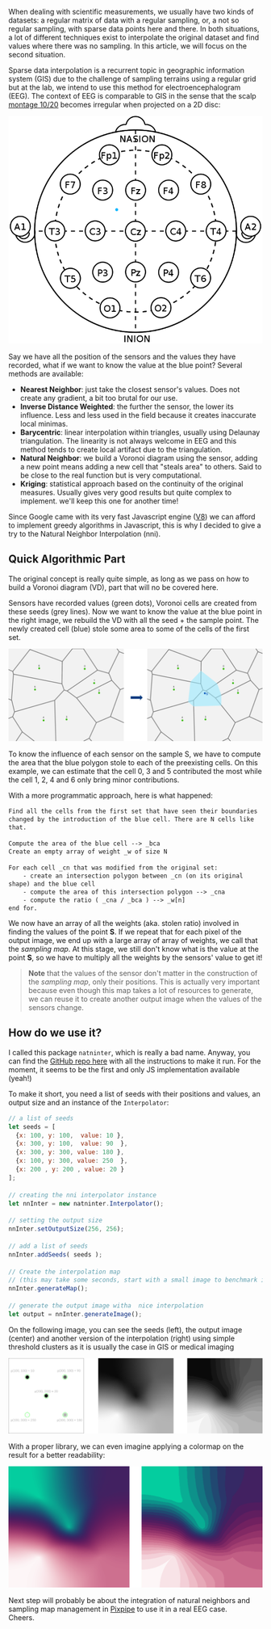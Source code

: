When dealing with scientific measurements, we usually have two kinds of datasets: a regular matrix of data with a regular sampling, or, a not so regular sampling, with sparse data points here and there. In both situations, a lot of different techniques exist to interpolate the original dataset and find values where there was no sampling. In this article, we will focus on the second situation.

Sparse data interpolation is a recurrent topic in geographic information system (GIS) due to the challenge of sampling terrains using a regular grid but at the lab, we intend to use this method for electroencephalogram (EEG).
The context of EEG is comparable to GIS in the sense that the scalp [montage 10/20](https://en.wikipedia.org/wiki/10–20_system_(EEG)) becomes irregular when projected on a 2D disc:

![](800px-21_electrodes_of_International_10-20_system_for_EEG.svg-1.png)

Say we have all the position of the sensors and the values they have recorded, what if we want to know the value at the blue point? Several methods are available:
- **Nearest Neighbor**: just take the closest sensor's values. Does not create any gradient, a bit too brutal for our use.
- **Inverse Distance Weighted**: the further the sensor, the lower its influence. Less and less used in the field because it creates inaccurate local minimas.
- **Barycentric**: linear interpolation within triangles, usually using Delaunay triangulation. The linearity is not always welcome in EEG and this method tends to create local artifact due to the triangulation.
- **Natural Neighbor**: we build a Voronoi diagram using the sensor, adding a new point means adding a new cell that "steals area" to others. Said to be close to the real function but is very computational.
- **Kriging**: statistical approach based on the continuity of the original measures. Usually gives very good results but quite complex to implement. we'll keep this one for another time!

Since Google came with its very fast Javascript engine ([V8](https://en.wikipedia.org/wiki/Chrome_V8)) we can afford to implement greedy algorithms in Javascript, this is why I decided to give a try to the Natural Neighbor Interpolation (nni).

## Quick Algorithmic Part

The original concept is really quite simple, as long as we pass on how to build a Voronoi diagram (VD), part that will no be covered here.

Sensors have recorded values (green dots), Voronoi cells are created from these seeds (grey lines). Now we want to know the value at the blue point in the right image, we rebuild the VD with all the seed + the sample point. The newly created cell (blue) stole some area to some of the cells of the first set.

![](nni_expl-1.png)

To know the influence of each sensor on the sample S, we have to compute the area that the blue polygon stole to each of the preexisting cells. On this example, we can estimate that the cell 0, 3 and 5 contributed the most while the cell 1, 2, 4 and 6 only bring minor contributions.

With a more programmatic approach, here is what happened:

```
Find all the cells from the first set that have seen their boundaries changed by the introduction of the blue cell. There are N cells like that.

Compute the area of the blue cell --> _bca
Create an empty array of weight _w of size N

For each cell _cn that was modified from the original set:
    - create an intersection polygon between _cn (on its original shape) and the blue cell
    - compute the area of this intersection polygon --> _cna
    - compute the ratio ( _cna / _bca ) --> _w[n]
end for.
```

We now have an array of all the weights (aka. stolen ratio) involved in finding the values of the point **S**. If we repeat that for each pixel of the output image, we end up with a large array of array of weights, we call that the *sampling map*.
At this stage, we still don't know what is the value at the point **S**, so we have to multiply all the weights by the sensors' value to get it!

> **Note** that the values of the sensor don't matter in the construction of the *sampling map*, only their positions. This is actually very important because even though this map takes a lot of resources to generate, we can reuse it to create another output image when the values of the sensors change.

## How do we use it?
I called this package `natninter`, which is really a bad name. Anyway, you can find the [GitHub repo here](https://github.com/jonathanlurie/natninter) with all the instructions to make it run. For the moment, it seems to be the first and only JS implementation available (yeah!)

To make it short, you need a list of seeds with their positions and values, an output size and an instance of the `Interpolator`:

``` javascript
// a list of seeds
let seeds = [
  {x: 100, y: 100,  value: 10 },
  {x: 300, y: 100,  value: 90  },
  {x: 300, y: 300, value: 180 },
  {x: 100, y: 300, value: 250  },
  {x: 200 , y: 200 , value: 20 }
];

// creating the nni interpolator instance
let nnInter = new natninter.Interpolator();

// setting the output size
nnInter.setOutputSize(256, 256);

// add a list of seeds
nnInter.addSeeds( seeds );

// Create the interpolation map
// (this may take some seconds, start with a small image to benchmark it)
nnInter.generateMap();

// generate the output image witha  nice interpolation
let output = nnInter.generateImage();
```

On the following image, you can see the seeds (left), the output image (center) and another version of the interpolation (right) using simple threshold clusters as it is usually the case in GIS or medical imaging

![](interpol.png)

With a proper library, we can even imagine applying a colormap on the result for a better readability:

![](waves-cm-1.png)

Next step will probably be about the integration of natural neighbors and sampling map management in [Pixpipe](https://github.com/Pixpipe/pixpipejs) to use it in a real EEG case.  
Cheers.
